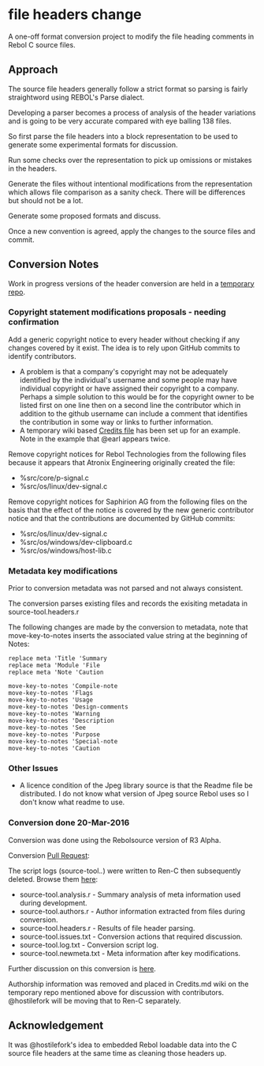 file headers change
=========================

A one-off format conversion project to modify the file heading comments
in Rebol C source files. 

Approach
--------

The source file headers generally follow a strict format so parsing is
fairly straightword using REBOL's Parse dialect.

Developing a parser becomes a process of analysis of the header
variations and is going to be very accurate compared with eye balling
138 files. 

So first parse the file headers into a block representation to be used
to generate some experimental formats for discussion.

Run some checks over the representation to pick up omissions or
mistakes in the headers.

Generate the files without intentional modifications from the
representation which allows file comparison as a sanity check. There
will be differences but should not be a lot.

Generate some proposed formats and discuss.

Once a new convention is agreed, apply the changes to the source files
and commit.

Conversion Notes
----------------

Work in progress versions of the header conversion are held in a [temporary repo](https://github.com/codebybrett/temporary.201512-file-headers).

### Copyright statement modifications proposals - needing confirmation ###

Add a generic copyright notice to every header without checking if any changes
covered by it exist. The idea is to rely upon GitHub commits to identify contributors.

* A problem is that a company's copyright may not be adequately identified by the individual's username
and some people may have individual copyright or have assigned their copyright to a company.
Perhaps a simple solution to this would be for the copyright owner to be listed first on one line then
on a second line the contributor which in addition to the github username can include a
comment that identifies the contribution in some way or links to further information.
* A temporary wiki based [Credits file](https://github.com/codebybrett/temporary.201512-file-headers/wiki/Draft-CREDITS) has been set up for an example. Note in the example that @earl appears twice.

Remove copyright notices for Rebol Technologies from the following files because
it appears that Atronix Engineering originally created the file:

* %src/core/p-signal.c
* %src/os/linux/dev-signal.c

Remove copyright notices for Saphirion AG from the following files on the basis
that the effect of the notice is covered by the new generic contributor notice and that
the contributions are documented by GitHub commits:

* %src/os/linux/dev-signal.c
* %src/os/windows/dev-clipboard.c
* %src/os/windows/host-lib.c

### Metadata key modifications ###

Prior to conversion metadata was not parsed and not always consistent.

The conversion parses existing files and records the exisiting metadata in source-tool.headers.r

The following changes are made by the conversion to metadata, note that move-key-to-notes inserts the associated value string at the beginning of Notes:

    replace meta 'Title 'Summary
    replace meta 'Module 'File
    replace meta 'Note 'Caution

    move-key-to-notes 'Compile-note
    move-key-to-notes 'Flags
    move-key-to-notes 'Usage
    move-key-to-notes 'Design-comments
    move-key-to-notes 'Warning
    move-key-to-notes 'Description
    move-key-to-notes 'See
    move-key-to-notes 'Purpose
    move-key-to-notes 'Special-note
    move-key-to-notes 'Caution

### Other Issues ###

* A licence condition of the Jpeg library source is that the Readme file be distributed. I do not know what version of Jpeg source Rebol uses so I don't know what readme to use.

### Conversion done 20-Mar-2016 ###

Conversion was done using the Rebolsource version of R3 Alpha.

Conversion [Pull Request](https://github.com/metaeducation/ren-c/pull/248):

The script logs (source-tool.*.*) were written to Ren-C then subsequently deleted. Browse them [here](https://github.com/metaeducation/ren-c/tree/91f0cff531d3bc6b664d83cd5b812d72c0812e92):

* source-tool.analysis.r - Summary analysis of meta information used during development.
* source-tool.authors.r - Author information extracted from files during conversion.
* source-tool.headers.r - Results of file header parsing.
* source-tool.issues.txt - Conversion actions that required discussion.
* source-tool.log.txt - Conversion script log.
* source-tool.newmeta.txt - Meta information after key modifications.

Further discussion on this conversion is [here](https://github.com/codebybrett/rebol-source-scripting/issues/1).

Authorship information was removed and placed in Credits.md wiki on the temporary repo mentioned above for discussion with contributors. @hostilefork
will be moving that to Ren-C separately.

Acknowledgement
---------------

It was @hostilefork's idea to embedded Rebol loadable data into the C source file headers
at the same time as cleaning those headers up. 

